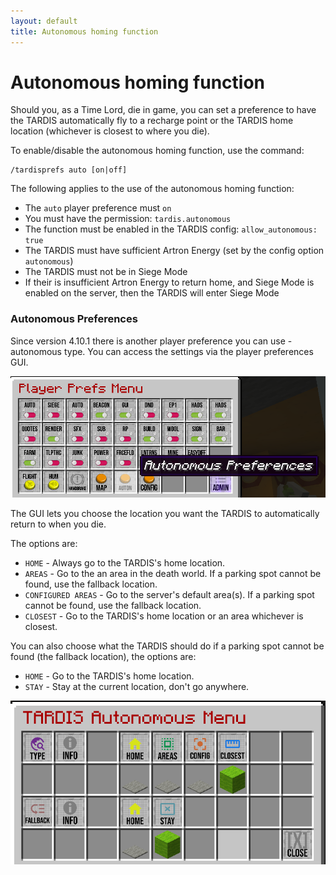 ```yaml
---
layout: default
title: Autonomous homing function
---
```


# Autonomous homing function

Should you, as a Time Lord, die in game, you can set a preference to have the
TARDIS automatically fly to a recharge point or the TARDIS home location
(whichever is closest to where you die).

To enable/disable the autonomous homing function, use the command:

    /tardisprefs auto [on|off]

The following applies to the use of the autonomous homing function:

- The `auto` player preference must `on`
- You must have the permission: `tardis.autonomous`
- The function must be enabled in the TARDIS config: `allow_autonomous: true`
- The TARDIS must have sufficient Artron Energy (set by the config option `autonomous`)
- The TARDIS must not be in Siege Mode
- If their is insufficient Artron Energy to return home, and Siege Mode is
  enabled on the server, then the TARDIS will
  enter Siege Mode

### Autonomous Preferences

Since version 4.10.1 there is another player preference you can use - autonomous
type. You can access the settings via the player preferences GUI.

![Autonomous preferences button](images/docs/auton_prefs_button.png)

The GUI lets you choose the location you want the TARDIS to automatically return
to when you die.

The options are:

- `HOME` - Always go to the TARDIS's home location.
- `AREAS` - Go to the an area in the death world. If a parking spot cannot be found,
  use the fallback location.
- `CONFIGURED AREAS` - Go to the server's default area(s). If a parking spot
  cannot be found, use the fallback location.
- `CLOSEST` - Go to the TARDIS's home location or an area whichever is closest.

You can also choose what the TARDIS should do if a parking spot cannot be found
(the fallback location), the options are:

- `HOME` - Go to the TARDIS's home location.
- `STAY` - Stay at the current location, don't go anywhere.

![Autonomous preferences GUI](images/docs/auton_prefs_gui.png)
